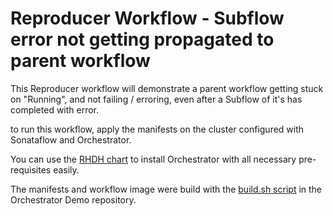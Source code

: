 # Reproducer Workflow - Subflow error not getting propagated to parent workflow

This Reproducer workflow will demonstrate a parent workflow getting stuck on "Running", and not failing / erroring, even after a Subflow of it's has completed with error. 

to run this workflow, apply the manifests on the cluster configured with Sonataflow and Orchestrator.

You can use the [RHDH chart](https://github.com/redhat-developer/rhdh-chart) to install Orchestrator with all necessary pre-requisites easily.

The manifests and workflow image were build with the [build.sh script](https://github.com/elai-shalev/orchestrator-demo/blob/main/scripts/build.sh) in the Orchestrator Demo repository.